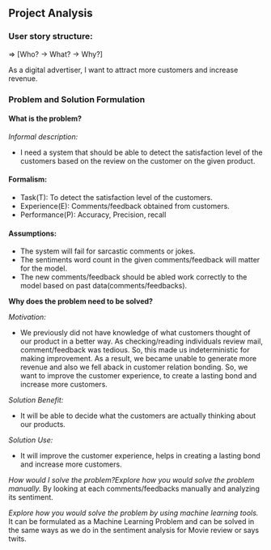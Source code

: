 ## Project Analysis
### User story structure:
=> [Who? -> What? -> Why?] 

As a digital advertiser, I want to attract more customers and increase revenue.

### Problem and Solution Formulation

#### **What is the problem?**
*Informal description:*
* I need a  system that should be able to detect the satisfaction level of the customers based on the review on the customer on the given product.

#### **Formalism:** 

* Task(T): To detect the satisfaction level of the customers.
* Experience(E): Comments/feedback obtained from customers.
* Performance(P): Accuracy, Precision, recall

#### **Assumptions:**

* The system will fail for sarcastic comments or jokes. 
* The sentiments word count in the given comments/feedback will matter for the model.
* The new comments/feedback should be abled work correctly to the model based on past data(comments/feedbacks).

**Why does the problem need to be solved?**

*Motivation:*
* We previously did not have knowledge of what customers thought of our product in a better way. As checking/reading individuals review mail, comment/feedback was tedious. So, this made us indeterministic for making improvement. As a result, we became unable to generate more revenue and also we fell aback in customer relation bonding. So, we want to improve the customer experience, to create a lasting bond and increase more customers.

*Solution Benefit:*
* It will be able to decide what the customers are actually thinking about our products.

*Solution Use:*
* It will improve the customer experience, helps in creating a lasting bond and increase more customers.

*How would I solve the problem?Explore how you would solve the problem manually.*
By looking at each comments/feedbacks manually and analyzing its sentiment.

*Explore how you would solve the problem by using machine learning tools.*
It can be formulated as a Machine Learning Problem and can be solved in the same ways as we do in the sentiment analysis for Movie review or says twits.
